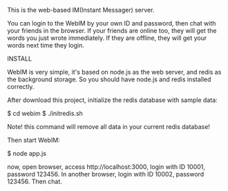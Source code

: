 This is the web-based IM(Instant Messager) server.

You can login to the WebIM by your own ID and password, then chat with
your friends in the browser. If your friends are online too, they will
get the words you just wrote immediately. If they are offline, they will
get your words next time they login.

INSTALL

WebIM is very simple, it's based on node.js as the web server, and redis
as the background storage. So you should have node.js and redis installed
correctly.

After download this project, initialize the redis database with sample data:

$ cd webim
$ ./initredis.sh

Note! this command will remove all data in your current redis database!

Then start WebIM:

$ node app.js

now, open browser, access http://localhost:3000, login with ID 10001,
password 123456. In another browser, login with ID 10002, password 123456.
Then chat.


